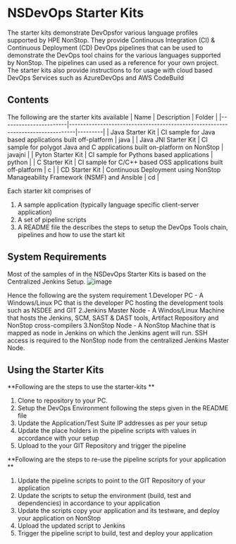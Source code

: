 # NSDevOps Starter Kits 
The starter kits  demonstrate DevOpsfor various language profiles supported by HPE NonStop.
They provide Continuous Integration (CI) & Continuous Deployment (CD)  DevOps pipelines that can be used to demonstrate the DevOps tool chains for the various languages supported by NonStop. 
The pipelines can used as a reference for your own project.
The starter kits also provide instructions to for usage with cloud based DevOps Services such as AzureDevOps and AWS CodeBuild 

## Contents 

The following are the starter kits available 
| Name                  | Description                                                                    | Folder  |
|-----------------------|--------------------------------------------------------------------------------|---------|
| Java Starter Kit      | CI sample for Java based applications built off-platform                       | java    |
| Java JNI Starter Kit  | CI sample for polygot Java and C applications built on-platform on NonStop     | javajni |
| Pyton Starter Kit     | CI sample for Pythons based applications                                       | python  |
| C Starter Kit         | CI sample for C/C++ based OSS applications built off-platform                  | c       |
| CD Starter Kit        | Continuous Deployment using NonStop Manageability Framework (NSMF) and Ansible | cd      |

Each starter kit comprises of 
1. A sample application (typically language specific client-server application)
2. A set of pipeline scripts 
3. A README file the describes the steps to setup the DevOps Tools chain, pipelines and how to use the start kit 

## System Requirements 
Most of the samples of in the NSDevOps Starter Kits is based on the Centralized Jenkins Setup. 
![image](https://media.github.hpe.com/user/32719/files/2d1aa43a-b144-4d13-b7dd-137ad0d6f213)


Hence the following are the system requirement 
1.Developer PC - A Windows/Linux PC that is the developer PC hosting the development tools such as NSDEE and GIT
2.Jenkins Master Node - A Windos/Linux Machine that hosts the Jenkins, SCM, SAST & DAST tools, Artifact Repository and NonStop cross-compilers
3.NonStop Node - A NonStop Machine that is mapped as node in Jenkins on which the Jenkins agent will run. 
SSH access is required to the NonStop node from the centralized Jenkins Master Node. 

## Using the Starter Kits 
**Following are the steps to use the starter-kits **
1. Clone to repository to your PC. 
2. Setup the DevOps Environment following the steps given in the README file 
4. Update the Application/Test Suite IP addresses as per your setup 
5. Update the place holders in the pipeline scripts with values in accordance with your setup
6. Upload to the your GIT Repository and trigger the pipeline 

**Following are the steps to re-use the pipeline scripts for your application **
1. Update the pipeline scripts to point to the GIT Repository of your application 
2. Update the scripts to setup the environment (build, test and dependencies) in accordance to your application 
3. Update the scripts copy your application and its testware, and deploy your application on NonStop
4. Upload the updated script to Jenkins 
5. Trigger the pipeline script to build, test and deploy your application 
